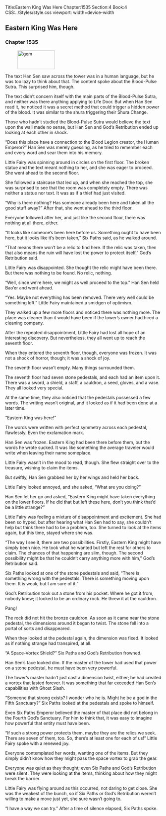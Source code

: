 Title:Eastern King Was Here 
Chapter:1535 
Section:4 
Book:4 
CSS:../Styles/style.css 
viewport: width=device-width
  
## Eastern King Was Here
### Chapter 1535
  
<figure>
	<img src="../Images/gem.gif" alt="gem" id="gem" width="120" height="60" />
</figure>
  

  
The text Han Sen saw across the tower was in a human language, but he was too lazy to think about that. The content spoke about the Blood-Pulse Sutra. This surprised him, though.

The text didn’t concern itself with the main parts of the Blood-Pulse Sutra, and neither was there anything applying to Life Door. But when Han Sen read it, he noticed it was a secret method that could trigger a hidden power of the blood. It was similar to the shura triggering their Shura Change.

Those who hadn’t studied the Blood-Pulse Sutra would believe the text upon the wall made no sense, but Han Sen and God’s Retribution ended up looking at each other in shock.

“Does this place have a connection to the Blood Legion creator, the Human Emperor?” Han Sen was merely guessing, as he tried to remember each and every word and sear them into his memory.

Little Fairy was spinning around in circles on the first floor. The broken statue and the text meant nothing to her, and she was eager to proceed. She went ahead to the second floor.

She followed a staircase that led up, and when she reached the top, she was surprised to see that the room was completely empty. There was neither a statue nor text. It was as if a thief had just visited.

“Why is there nothing? Has someone already been here and taken all the good stuff away?” After that, she went ahead to the third floor.

Everyone followed after her, and just like the second floor, there was nothing at all there, either.

“It looks like someone’s been here before us. Something ought to have been here, but it looks like it’s been taken,” Six Paths said, as he walked around.

“That means there won’t be a relic to find here. If the relic was taken, then that also means the ruin will have lost the power to protect itself,” God’s Retribution said.

Little Fairy was disappointed. She thought the relic might have been there. But there was nothing to be found. No relic, nothing.

“Well, since we’re here, we might as well proceed to the top.” Han Sen held Bao’er and went ahead.

“Yes. Maybe not everything has been removed. There very well could be something left.” Little Fairy maintained a smidgen of optimism.

They walked up a few more floors and noticed there was nothing more. The place was cleaner than it would have been if the tower’s owner had hired a cleaning company.

After the repeated disappointment, Little Fairy had lost all hope of an interesting discovery. But nevertheless, they all went up to reach the seventh floor.

When they entered the seventh floor, though, everyone was frozen. It was not a shock of horror, though; it was a shock of joy.

The seventh floor wasn’t empty. Many things surrounded them.

The seventh floor had seven stone pedestals, and each had an item upon it. There was a sword, a shield, a staff, a cauldron, a seed, gloves, and a vase. They all looked very special.

At the same time, they also noticed that the pedestals possessed a few words. The writing wasn’t original, and it looked as if it had been done at a later time.

“Eastern King was here!”

The words were written with perfect symmetry across each pedestal, flawlessly. Even the exclamation mark.

Han Sen was frozen. Eastern King had been there before them, but the words he wrote sucked. It was like something the average traveler would write when leaving their name someplace.

Little Fairy wasn’t in the mood to read, though. She flew straight over to the treasure, wishing to claim the items.

But swiftly, Han Sen grabbed her by her wings and held her back.

Little Fairy looked annoyed, and she asked, “What are you doing?”

Han Sen let her go and asked, “Eastern King might have taken everything on the lower floors. If he did that but left these here, don’t you think that’d be a little strange?”

Little Fairy was feeling a mixture of disappointment and excitement. She had been so hyped, but after hearing what Han Sen had to say, she couldn’t help but think there had to be a problem, too. She turned to look at the items again, but this time, stayed where she was.

“The way I see it, there are two possibilities. Firstly, Eastern King might have simply been nice. He took what he wanted but left the rest for others to claim. The chances of that happening are slim, though. The second possibility might be that he couldn’t carry anything more with him,” God’s Retribution said.

Six Paths looked at one of the stone pedestals and said, “There is something wrong with the pedestals. There is something moving upon them. It is weak, but I am sure of it.”

God’s Retribution took out a stone from his pocket. Where he got it from, nobody knew; it looked to be an ordinary rock. He threw it at the cauldron.

Pang!

The rock did not hit the bronze cauldron. As soon as it came near the stone pedestal, the dimensions around it began to twist. The stone fell into a portal of sorts and disappeared.

When they looked at the pedestal again, the dimension was fixed. It looked as if nothing strange had transpired, at all.

“A Space-Vortex Shield?” Six Paths and God’s Retribution frowned.

Han Sen’s face looked dim. If the master of the tower had used that power on a stone pedestal, he must have been very powerful.

The tower’s master hadn’t just cast a dimension twist, either; he had created a vortex that lasted forever. It was something that far exceeded Han Sen’s capabilities with Ghost Slash.

“Someone that strong exists? I wonder who he is. Might he be a god in the Fifth Sanctuary?” Six Paths looked at the pedestals and spoke to himself.

Even Six Paths Emperor believed the master of that place did not belong in the Fourth God’s Sanctuary. For him to think that, it was easy to imagine how powerful that entity must have been.

“If such a strong power protects them, maybe they are the relics we seek. There are seven of them, too. So, there’s at least one for each of us!” Little Fairy spoke with a renewed joy.

Everyone contemplated her words, wanting one of the items. But they simply didn’t know how they might pass the space vortex to grab the gear.

Everyone was quiet as they thought; even Six Paths and God’s Retribution were silent. They were looking at the items, thinking about how they might break the barrier.

Little Fairy was flying around as this occurred, not daring to get close. She was the weakest of the bunch, so if Six Paths or God’s Retribution weren’t willing to make a move just yet, she sure wasn’t going to.

“I have a way we can try.” After a time of silence elapsed, Six Paths spoke.